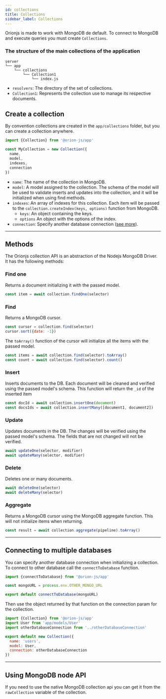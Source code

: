 ```yaml
---
id: collections
title: Collections
sidebar_label: Collections
---
```


Orionjs is made to work with MongoDB de default. To connect to MongoDB and execute queries you must create `Collections`.

### The structure of the main collections of the application

```
server
└── app
    └── collections
        └── Collection1
            └── index.js
```

- `resolvers`: The directory of the set of collections.
- `Collection1`: Represents the collection use to manage its respective documents.

## Create a collection

By convention collections are created in the `app/collections` folder, but you can create a collection anywhere.

```js
import {Collection} from '@orion-js/app'

const MyCollection = new Collection({
  name,
  model,
  indexes,
  connection
})
```

- `name`: The name of the collection in MongoDB.
- `model`: A model assigned to the collection. The schema of the model will be used to validate inserts and updates into the collection, and it will be initialized when using find methods.
- `indexes`: An array of indexes for this collection. Each item will be passed to the `collection.createIndex(keys, options)` function from MongoDB.
  - `keys`: An object containing the keys.
  - `options` An object with the options of the index.
- `connection`: Specify another database connection ([see more](#connecting-to-multiple-databases)).

---

## Methods

The Orionjs collection API is an abstraction of the Nodejs MongoDB Driver. It has the following methods:

### Find one

Returns a document initializing it with the passed model.

```js
const item = await collection.findOne(selector)
```

### Find

Returns a MongoDB cursor.

```js
const cursor = collection.find(selector)
cursor.sort({date: -1})
```

The `toArray()` function of the cursor will initialize all the items with the passed model.

```js
const items = await collection.find(selector).toArray()
const count = await collection.find(selector).count()
```

### Insert

Inserts documents to the DB. Each document will be cleaned and verified using the passed model's schema. This function will return the `_id` of the inserted item

```js
const docId = await collection.insertOne(document)
const docsIds = await collection.insertMany([document1, document2])
```

### Update

Updates documents in the DB. The changes will be verified using the passed model's schema. The fields that are not changed will not be verified.

```js
await updateOne(selector, modifier)
await updateMany(selector, modifier)
```

### Delete

Deletes one or many documents.

```js
await deleteOne(selector)
await deleteMany(selector)
```

### Aggregate

Returns a MongoDB cursor using the MongoDB aggregate function. This will not initialize items when returning.

```js
const result = await collection.aggregate(pipeline).toArray()
```

---

## Connecting to multiple databases

You can specify another database connection when initializing a collection. To connect to other database call the `connectToDatabase` function.

```js
import {connectToDatabase} from '@orion-js/app'

const mongoURL = process.env.OTHER_MONGO_URL

export default connectToDatabase(mongoURL)
```

Then use the object returned by that function on the connection param for the collection.

```js
import {Collection} from '@orion-js/app'
import User from 'app/models/User'
import otherDatabaseConnection from '../otherDatabaseConnection'

export default new Collection({
  name: 'users',
  model: User,
  connection: otherDatabaseConnection
})
```

---

## Using MongoDB node API

If you need to use the native MongoDB collection api you can get it from the `rawCollection` variable of the collection.

```

```
